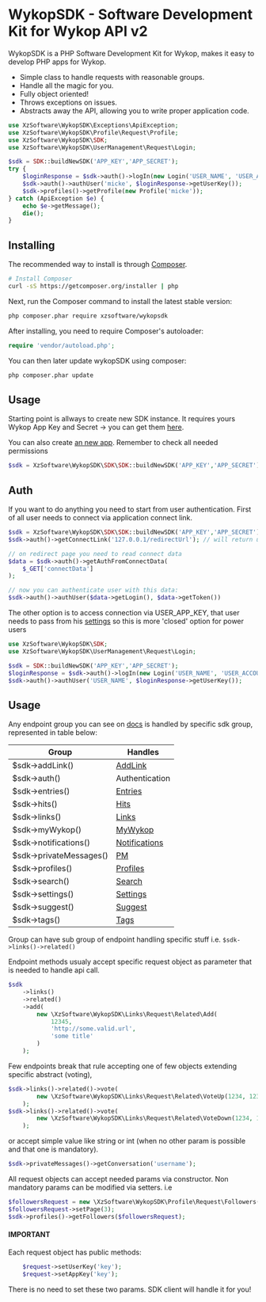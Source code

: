 WykopSDK - Software Development Kit for Wykop API v2
=======================

WykopSDK is a PHP Software Development Kit for Wykop, makes it easy to develop PHP apps for Wykop.

- Simple class to handle requests with reasonable groups.
- Handle all the magic for you.
- Fully object oriented!
- Throws exceptions on issues.
- Abstracts away the API, allowing you to write
  proper application code.

```php
use XzSoftware\WykopSDK\Exceptions\ApiException;
use XzSoftware\WykopSDK\Profile\Request\Profile;
use XzSoftware\WykopSDK\SDK;
use XzSoftware\WykopSDK\UserManagement\Request\Login;

$sdk = SDK::buildNewSDK('APP_KEY','APP_SECRET');
try {
    $loginResponse = $sdk->auth()->logIn(new Login('USER_NAME', 'USER_ACCOUNT_KEY'));
    $sdk->auth()->authUser('micke', $loginResponse->getUserKey());
    $sdk->profiles()->getProfile(new Profile('micke'));
} catch (ApiException $e) {
    echo $e->getMessage();
    die();
}
```

## Installing

The recommended way to install is through
[Composer](http://getcomposer.org).

```bash
# Install Composer
curl -sS https://getcomposer.org/installer | php
```

Next, run the Composer command to install the latest stable version:

```bash
php composer.phar require xzsoftware/wykopsdk
```

After installing, you need to require Composer's autoloader:

```php
require 'vendor/autoload.php';
```

You can then later update wykopSDK using composer:

 ```bash
php composer.phar update
 ```
 
 ## Usage

Starting point is allways to create new SDK instance. 
It requires yours Wykop App Key and Secret -> you can get them 
[here](https://www.wykop.pl/dla-programistow/twoje-aplikacje/). 

You can also create [an new app](https://www.wykop.pl/dla-programistow/nowa-aplikacja/). 
Remember to check all needed permissions
 
 ```php
$sdk = XzSoftware\WykopSDK\SDK\SDK::buildNewSDK('APP_KEY','APP_SECRET');
```

## Auth

If you want to do anything you need to start from user authentication. 
First of all user needs to connect via application connect link.

```php
$sdk = XzSoftware\WykopSDK\SDK\SDK::buildNewSDK('APP_KEY','APP_SECRET');
$sdk->auth()->getConnectLink('127.0.0.1/redirectUrl'); // will return url that yuser needs to follow to access your app. He will be then redirected to redirectUrl param.

// on redirect page you need to read connect data
$data = $sdk->auth()->getAuthFromConnectData(
    $_GET['connectData']
);

// now you can authenticate user with this data:
$sdk->auth()->authUser($data->getLogin(), $data->getToken())
```

The other option is to access connection via USER_APP_KEY, 
that user needs to pass from his [settings](https://www.wykop.pl/ustawienia/sesje/) 
so this is more 'closed' option for power users

```php
use XzSoftware\WykopSDK\SDK;
use XzSoftware\WykopSDK\UserManagement\Request\Login;

$sdk = SDK::buildNewSDK('APP_KEY','APP_SECRET');
$loginResponse = $sdk->auth()->logIn(new Login('USER_NAME', 'USER_ACCOUNT_KEY'));
$sdk->auth()->authUser('USER_NAME', $loginResponse->getUserKey());

```

## Usage

Any endpoint group you can see on [docs](https://www.wykop.pl/dla-programistow/apiv2docs/)
is handled by specific sdk group, represented in table below:

| Group                   | Handles                                                                                 |
|-------------------------|-----------------------------------------------------------------------------------------|
| $sdk->addLink()         | [AddLink](https://www.wykop.pl/dla-programistow/apiv2docs/package/AddLink/)             |
| $sdk->auth()            | Authentication                                                                          |
| $sdk->entries()         | [Entries](https://www.wykop.pl/dla-programistow/apiv2docs/package/Entries/)             |
| $sdk->hits()            | [Hits](https://www.wykop.pl/dla-programistow/apiv2docs/package/Hits/)                   |
| $sdk->links()           | [Links](https://www.wykop.pl/dla-programistow/apiv2docs/package/Links/)                 |
| $sdk->myWykop()         | [MyWykop](https://www.wykop.pl/dla-programistow/apiv2docs/package/MyWykop/)             |
| $sdk->notifications()   | [Notifications](https://www.wykop.pl/dla-programistow/apiv2docs/package/Notifications/) |
| $sdk->privateMessages() | [PM](https://www.wykop.pl/dla-programistow/apiv2docs/package/Pm/)                       |
| $sdk->profiles()        | [Profiles](https://www.wykop.pl/dla-programistow/apiv2docs/package/Profiles/)           |
| $sdk->search()          | [Search](https://www.wykop.pl/dla-programistow/apiv2docs/package/Search/)               |
| $sdk->settings()        | [Settings](https://www.wykop.pl/dla-programistow/apiv2docs/package/Settings/)           |
| $sdk->suggest()         | [Suggest](https://www.wykop.pl/dla-programistow/apiv2docs/package/Suggest/)             |
| $sdk->tags()            | [Tags](https://www.wykop.pl/dla-programistow/apiv2docs/package/Tags/)                   |

Group can have sub group of endpoint handling specific stuff i.e. `$sdk->links()->related()`

Endpoint methods usualy accept specific request object as parameter that is needed to handle api call.
```php
$sdk
    ->links()
    ->related()
    ->add(
        new \XzSoftware\WykopSDK\Links\Request\Related\Add(
            12345,
            'http://some.valid.url',
            'some title'
        )
    );
```
Few endpoints break that rule accepting one of few objects extending specific abstract (voting),
```php
$sdk->links()->related()->vote(
        new \XzSoftware\WykopSDK\Links\Request\Related\VoteUp(1234, 12345)
    );
$sdk->links()->related()->vote(
        new \XzSoftware\WykopSDK\Links\Request\Related\VoteDown(1234, 12345)
    );
``` 

or accept simple value like string or int (when no other param is possible and that one is mandatory).
```php
$sdk->privateMessages()->getConversation('username');
```

All request objects can accept needed params via constructor. Non mandatory params can be modified via setters. i.e
```php
$followersRequest = new \XzSoftware\WykopSDK\Profile\Request\Followers('user');
$followersRequest->setPage(3);
$sdk->profiles()->getFollowers($followersRequest);
```

#### IMPORTANT

Each request object has public methods:

```php
    $request->setUserKey('key');
    $request->setAppKey('key');
```

There is no need to set these two params. SDK client will handle it for you!

